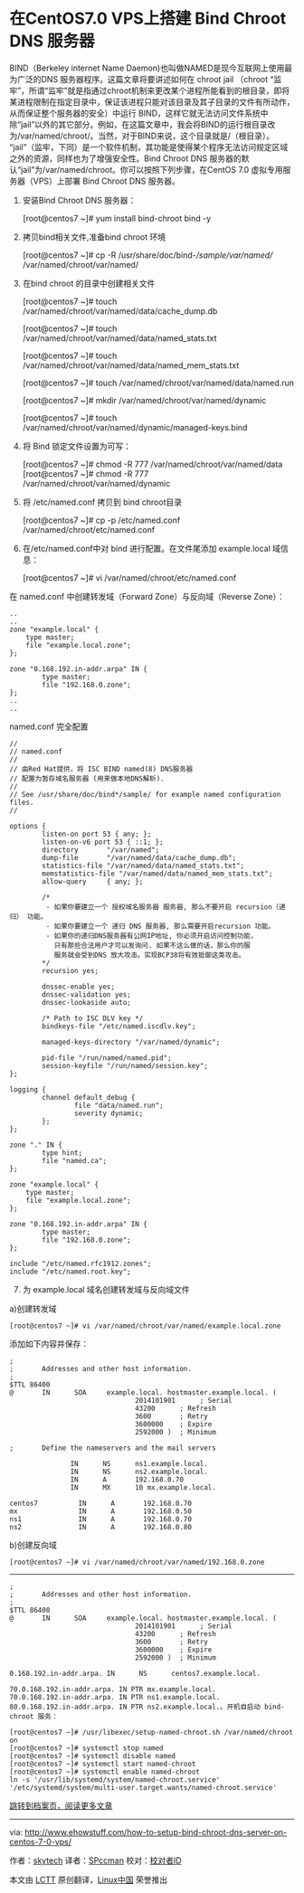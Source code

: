 在CentOS7.0 VPS上搭建 Bind Chroot DNS 服务器
====================

BIND（Berkeley internet Name Daemon)也叫做NAMED是现今互联网上使用最为广泛的DNS 服务器程序。这篇文章将要讲述如何在 chroot jail （chroot “监牢”，所谓“监牢”就是指通过chroot机制来更改某个进程所能看到的根目录，即将某进程限制在指定目录中，保证该进程只能对该目录及其子目录的文件有所动作，从而保证整个服务器的安全）中运行 BIND，这样它就无法访问文件系统中除“jail”以外的其它部分。例如，在这篇文章中，我会将BIND的运行根目录改为/var/named/chroot/。当然，对于BIND来说，这个目录就是/（根目录）。 “jail”（监牢，下同）是一个软件机制，其功能是使得某个程序无法访问规定区域之外的资源，同样也为了增强安全性。Bind Chroot DNS 服务器的默认“jail”为/var/named/chroot。你可以按照下列步骤，在CentOS 7.0 虚拟专用服务器（VPS）上部署 Bind Chroot DNS 服务器。

 1. 安装Bind Chroot DNS 服务器：

    [root@centos7 ~]# yum install bind-chroot bind -y

 2. 拷贝bind相关文件,准备bind chroot 环境

    [root@centos7 ~]# cp -R /usr/share/doc/bind-*/sample/var/named/* /var/named/chroot/var/named/

 3. 在bind chroot 的目录中创建相关文件

    [root@centos7 ~]# touch /var/named/chroot/var/named/data/cache_dump.db

    [root@centos7 ~]# touch /var/named/chroot/var/named/data/named_stats.txt

    [root@centos7 ~]# touch /var/named/chroot/var/named/data/named_mem_stats.txt

    [root@centos7 ~]# touch /var/named/chroot/var/named/data/named.run

    [root@centos7 ~]# mkdir /var/named/chroot/var/named/dynamic

    [root@centos7 ~]# touch /var/named/chroot/var/named/dynamic/managed-keys.bind


 4. 将 Bind 锁定文件设置为可写：

    [root@centos7 ~]# chmod -R 777 /var/named/chroot/var/named/data
    [root@centos7 ~]# chmod -R 777 /var/named/chroot/var/named/dynamic

 5. 将 /etc/named.conf 拷贝到 bind chroot目录

    [root@centos7 ~]# cp -p /etc/named.conf /var/named/chroot/etc/named.conf

 6. 在/etc/named.conf中对 bind 进行配置。在文件尾添加 example.local 域信息：

    [root@centos7 ~]# vi /var/named/chroot/etc/named.conf

在 named.conf 中创建转发域（Forward Zone）与反向域（Reverse Zone）：


    ..
    ..
    zone "example.local" {
        type master;
        file "example.local.zone";
    };
    
    zone "0.168.192.in-addr.arpa" IN {
            type master;
            file "192.168.0.zone";
    };
    ..
    ..

named.conf 完全配置

    //
    // named.conf
    //
    // 由Red Hat提供，将 ISC BIND named(8) DNS服务器 
    // 配置为暂存域名服务器 (用来做本地DNS解析).
    //
    // See /usr/share/doc/bind*/sample/ for example named configuration files.
    //
    
    options {
            listen-on port 53 { any; };
            listen-on-v6 port 53 { ::1; };
            directory       "/var/named";
            dump-file       "/var/named/data/cache_dump.db";
            statistics-file "/var/named/data/named_stats.txt";
            memstatistics-file "/var/named/data/named_mem_stats.txt";
            allow-query     { any; };
    
            /*
             - 如果你要建立一个 授权域名服务器 服务器, 那么不要开启 recursion（递归） 功能。
             - 如果你要建立一个 递归 DNS 服务器, 那么需要开启recursion 功能。
             - 如果你的递归DNS服务器有公网IP地址, 你必须开启访问控制功能，
               只有那些合法用户才可以发询问. 如果不这么做的话，那么你的服
               服务就会受到DNS 放大攻击。实现BCP38将有效抵御这类攻击。
            */
            recursion yes;
    
            dnssec-enable yes;
            dnssec-validation yes;
            dnssec-lookaside auto;
    
            /* Path to ISC DLV key */
            bindkeys-file "/etc/named.iscdlv.key";
    
            managed-keys-directory "/var/named/dynamic";
        
            pid-file "/run/named/named.pid";
            session-keyfile "/run/named/session.key";
    };
    
    logging {
            channel default_debug {
                    file "data/named.run";
                    severity dynamic;
            };
    };
    
    zone "." IN {
            type hint;
            file "named.ca";
    };
    
    zone "example.local" {
        type master;
        file "example.local.zone";
    };
    
    zone "0.168.192.in-addr.arpa" IN {
            type master;
            file "192.168.0.zone";
    };
    
    include "/etc/named.rfc1912.zones";
    include "/etc/named.root.key";

 7. 为 example.local 域名创建转发域与反向域文件

a)创建转发域

    [root@centos7 ~]# vi /var/named/chroot/var/named/example.local.zone

添加如下内容并保存：

    ;
    ;       Addresses and other host information.
    ;
    $TTL 86400
    @       IN      SOA     example.local. hostmaster.example.local. (
                                   2014101901      ; Serial
                                   43200      ; Refresh
                                   3600       ; Retry
                                   3600000    ; Expire
                                   2592000 )  ; Minimum
    
    ;       Define the nameservers and the mail servers
    
                   IN      NS      ns1.example.local.
                   IN      NS      ns2.example.local.
                   IN      A       192.168.0.70
                   IN      MX      10 mx.example.local.
    
    centos7          IN      A       192.168.0.70
    mx               IN      A       192.168.0.50
    ns1              IN      A       192.168.0.70
    ns2              IN      A       192.168.0.80

b)创建反向域

    [root@centos7 ~]# vi /var/named/chroot/var/named/192.168.0.zone

----

    ;
    ;       Addresses and other host information.
    ;
    $TTL 86400
    @       IN      SOA     example.local. hostmaster.example.local. (
                                   2014101901      ; Serial
                                   43200      ; Refresh
                                   3600       ; Retry
                                   3600000    ; Expire
                                   2592000 )  ; Minimum
    
    0.168.192.in-addr.arpa. IN      NS      centos7.example.local.
    
    70.0.168.192.in-addr.arpa. IN PTR mx.example.local.
    70.0.168.192.in-addr.arpa. IN PTR ns1.example.local.
    80.0.168.192.in-addr.arpa. IN PTR ns2.example.local.。开机自启动 bind-chroot 服务：

    [root@centos7 ~]# /usr/libexec/setup-named-chroot.sh /var/named/chroot on
    [root@centos7 ~]# systemctl stop named
    [root@centos7 ~]# systemctl disable named
    [root@centos7 ~]# systemctl start named-chroot
    [root@centos7 ~]# systemctl enable named-chroot
    ln -s '/usr/lib/systemd/system/named-chroot.service' '/etc/systemd/system/multi-user.target.wants/named-chroot.service'

[跳转到档案页，阅读更多文章][1]

------------------

via: http://www.ehowstuff.com/how-to-setup-bind-chroot-dns-server-on-centos-7-0-vps/

作者：[skytech][a]
译者：[SPccman](https://github.com/译者ID)
校对：[校对者ID](https://github.com/校对者ID)

本文由 [LCTT](https://github.com/LCTT/TranslateProject) 原创翻译，[Linux中国](http://linux.cn/) 荣誉推出

[a]:http://www.ehowstuff.com/author/mhstar/
[1]:http://www.ehowstuff.com/archives/

